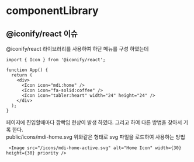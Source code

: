 # componentLibrary

## @iconify/react 이슈 
@iconify/react 라이브러리를 사용하여 하단 메뉴를 구성 하였는데 

```
import { Icon } from '@iconify/react';

function App() {
  return (
    <div>
      <Icon icon="mdi:home" />
      <Icon icon="fa-solid:coffee" />
      <Icon icon="tabler:heart" width="24" height="24" />
    </div>
  );
}
```
페이지에 진입할때마다 깜빡임 현상이 발생 하였다. 그리고 하여 다른 방법을 찾아서 기록 한다.</br>
public/icons/mdi-home.svg 위와같은 형태로 svg 파일을 로드하여 사용하는 방법
   ```
    <Image src="/icons/mdi-home-active.svg" alt="Home Icon" width={30} height={30} priority />
   ```
